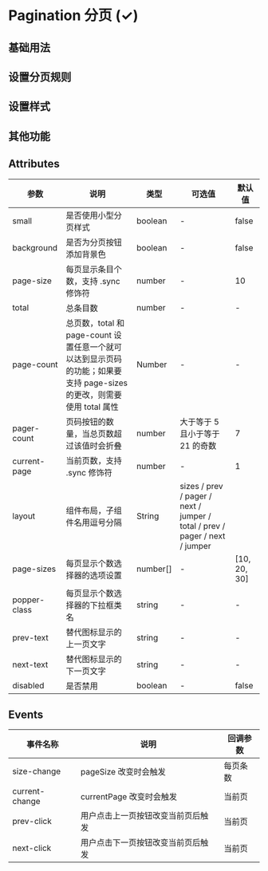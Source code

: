 # Pagination 分页 (✓)

## 基础用法

<m-pagination />

## 设置分页规则

<m-pagination-rule />

## 设置样式

<m-pagination-style />

## 其他功能

<m-pagination-features />

## Attributes
| 参数               | 说明                                                     | 类型              | 可选值      | 默认值 |
|--------------------|----------------------------------------------------------|-------------------|-------------|--------|
| small | 是否使用小型分页样式 | boolean | - | false |
| background | 是否为分页按钮添加背景色 | boolean | - | false |
| page-size | 每页显示条目个数，支持 .sync 修饰符 | number | - | 10 |
| total | 总条目数 | number | - | - |
| page-count | 总页数，total 和 page-count 设置任意一个就可以达到显示页码的功能；如果要支持 page-sizes 的更改，则需要使用 total 属性 | Number | - | - |
| pager-count | 页码按钮的数量，当总页数超过该值时会折叠 | number | 大于等于 5 且小于等于 21 的奇数 | 7 |
| current-page | 当前页数，支持 .sync 修饰符 | number | - | 1 |
| layout | 组件布局，子组件名用逗号分隔| String | sizes / prev / pager / next / jumper / total / prev / pager / next / jumper |
| page-sizes | 每页显示个数选择器的选项设置 | number[] | - |  [10, 20, 30] |
| popper-class | 每页显示个数选择器的下拉框类名 | string | - | - |
| prev-text | 替代图标显示的上一页文字 | string | - | - |
| next-text | 替代图标显示的下一页文字 | string | - | - |
| disabled | 是否禁用 | boolean | - | false |

## Events
| 事件名称 | 说明 | 回调参数 |
|---------|--------|---------|
| size-change | pageSize 改变时会触发 | 每页条数 |
| current-change | currentPage 改变时会触发 | 当前页 |
| prev-click | 用户点击上一页按钮改变当前页后触发 | 当前页 |
| next-click | 用户点击下一页按钮改变当前页后触发 | 当前页 |